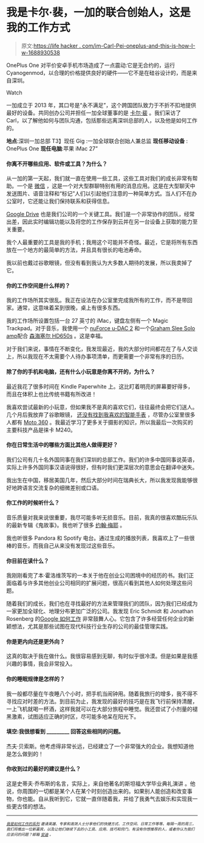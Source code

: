# 我是卡尔·裴，一加的联合创始人，这是我的工作方式

> 原文:[https://life hacker . com/im-Carl-Pei-oneplus-and-this-is-how-I-w-1688930538](https://lifehacker.com/im-carl-pei-co-founder-of-oneplus-and-this-is-how-i-w-1688930538)

OnePlus One 对平价安卓手机市场造成了一点震动:它是无合约的，运行 Cyanogenmod，以合理的价格提供良好的硬件——它不是在硅谷设计的，而是来自深圳。

Watch

一加成立于 2013 年，其口号是“永不满足”，这个跨国团队致力于不折不扣地提供最好的设备。共同创办公司并担任一加全球董事的是 [卡尔·裴](https://twitter.com/getpeid) 。我们采访了 Carl，以了解他如何与团队沟通，包括那些远离深圳总部的人，以及他是如何工作的。

**地点**:深圳一加总部
T3】现任 Gig :一加全球联合创始人兼总监
**现任移动设备** : OnePlus One
**现任电脑**:苹果 iMac 27”

#### 你离不开哪些应用、软件或工具？为什么？

从一加的第一天起，我们就一直在使用一些工具，这些工具对我们的成长非常有帮助。一个是 [微信](http://www.wechat.com/en/) ，这是一个对大型群聊特别有用的消息应用。这是在大型聊天中发送图片、语音注释和“标记”人们以引起他们注意的一种简单方式。当人们不在办公室时，它还能让我们保持联系和获得信息。

[Google Drive](http://lifehacker.com/tag/google-drive) 也是我们公司的一个关键工具。我们是一个非常协作的团队，经常出差，因此实时编辑功能以及将您的工作保存到云并在另一台设备上获取的能力至关重要。

我个人最重要的工具是我的手机；我用这个可能并不奇怪。最近，它是将所有东西放在一个地方的最简单的方法，并且具有很长的电池寿命。

我以前也戴过谷歌眼镜，但没有看到我认为大多数人期待的发展，所以我卖掉了它。

#### 你的工作空间是什么样的？

我的工作场所其实很乱。我正在设法在办公室里完成我所有的工作，而不是带回家。通常，这意味着呆到很晚，桌上有很多东西。

我的工作场所设置包括一台 27 英寸的 iMac，键盘左侧有一个 Magic Trackpad。对于音乐，我使用一个 [nuForce u-DAC 2](https://www.nuforce.com/index.php?option=com_k2&view=item&id=4:udac-2&Itemid=186/index.php) 和一个[Graham Slee Solo amp](http://www.gspaudio.co.uk/headphone-amp.htm)配合 [森海塞尔 HD650s](http://www.amazon.com/Sennheiser-HD-650-Headphones/dp/B00018MSNI?asc_campaign=InlineText&asc_refurl=https://lifehacker.com/im-carl-pei-co-founder-of-oneplus-and-this-is-how-i-w-1688930538&asc_source=&tag=kinjalifehackerlink-20) 。这是幸福。

对于我们来说，事情在不断变化，我发现最近，我的大部分时间都花在了与人交谈上，所以我现在不太需要个人待办事项清单，而更需要一个非常有序的日历。

#### 除了你的手机和电脑，还有什么小玩意是你离不开的，为什么？

最近我花了很多时间在 Kindle Paperwhite 上。这比盯着明亮的屏幕要好得多，而且在体积上也比传统书籍有所改进！

我喜欢尝试最新的小玩意，但如果我不是真的喜欢它们，往往最终会把它们送人。几个月后我放弃了谷歌眼镜， [还没有找到我喜欢的智能手表](https://lifehacker.com/is-android-wear-actually-useful-1632388855) ，尽管办公室里很多人都有 [Moto 360](http://gizmodo.com/moto-360-smartwatch-review-you-were-the-chosen-one-1633200545) 。我最近学习了更多关于摄影的知识，所以我最后一次购买的主要科技产品是徕卡 M240。

#### 你在日常生活中的哪些方面比其他人做得更好？

我们公司有几十名外国同事在我们深圳的总部工作。我们的许多中国同事说英语，实际上许多外国同事汉语说得很好，但有时我们更深层次的意思会在翻译中迷失。

我出生在中国，移居美国几年，然后大部分时间在瑞典长大，所以我发现我能够很好地跨语言交流复杂的细微差别或口语。

#### 你工作的时候听什么？

音乐质量对我来说很重要，我尽可能多听无损音乐。目前，我真的很喜欢酷玩乐队 的最新专辑《鬼故事》。我也听了很多 [约翰·梅耶](http://johnmayer.com/) 。

我也听很多 Pandora 和 Spotify 电台。通过生成的播放列表，我喜欢上了一些很棒的音乐，而我自己从来没有发现过这些音乐。

#### 你目前在读什么？

我刚刚看完了本·霍洛维茨写的一本关于他在创业公司困境中的经历的书。我们正面临着与许多其他创业公司相同的扩展问题，很高兴看到其他人如何处理这些问题。

随着我们的成长，我们也在寻找最好的方法来管理我们的团队，因为我们已经成为一家更加全球化、地理分布更加广泛的公司。我发现 Eric Schmidt 和 Jonathan Rosenberg 的[Google 如何工作](http://www.amazon.com/How-Google-Works-Eric-Schmidt/dp/1455582344?asc_campaign=InlineText&asc_refurl=https://lifehacker.com/im-carl-pei-co-founder-of-oneplus-and-this-is-how-i-w-1688930538&asc_source=&tag=kinjalifehackerlink-20) 非常鼓舞人心。它包含了许多经营任何企业的新颖想法，尤其是那些试图在现代科技行业生存的公司的最佳管理实践。

#### 你是更内向还是更外向？

这真的取决于我在做什么。我很容易感到无聊，有时似乎很冷漠。但是如果是我感兴趣的事情，我会非常投入。

#### 你的睡眠规律是怎样的？

我一般都尽量在午夜睡八个小时，把手机当闹钟用。随着我旅行的增多，我不得不寻找应对时差的方法。到目前为止，我发现的最好的技巧是在我飞行前保持清醒，一上飞机就喝一杯酒，这样我就可以在大部分旅程中睡觉。我还尝试了小剂量的褪黑激素，试图适应正确的时区，尽可能多地呆在阳光下。

#### 填空:我很想看到 _________ 回答这些相同的问题。

杰夫·贝索斯。他考虑得非常长远，已经建立了一个非常强大的企业。我想知道他是怎么做到的！

#### 你收到过的最好的建议是什么？

这是史蒂夫·乔布斯的名言，实际上，来自他著名的斯坦福大学毕业典礼演讲 。他说，你周围的一切都是某个人在某个时刻创造出来的。如果别人能创造和改变事物，你也能。自从我听到它，它就一直伴随着我，并给了我勇气去娱乐和实现我一些更古怪的想法。

* * *

*<small></small>*<small>[*<small>我是如何工作的系列</small>*](http://lifehacker.com/how-i-work/) *<small>邀请英雄、专家和高效人士分享他们的快捷方式、工作空间、日常工作等等。每隔一周的周三，我们将推出一位新嘉宾，以及让他们继续下去的小工具、应用、技巧和窍门。有没有你想推荐的人，或者你认为我们应该问的问题？邮箱</small>* [*<small>安迪</small>*](mailto:andy@lifehacker.com) <small>*。*</small></small>

<small></small>